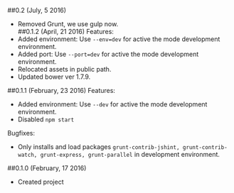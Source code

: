 ##0.2 (July, 5 2016)
- Removed Grunt, we use gulp now.  
##0.1.2 (April, 21 2016)
Features:
- Added environment: Use `--env=dev` for active the mode development environment.  
- Added port: Use `--port=dev` for active the mode development environment.  
- Relocated assets in public path.
- Updated bower ver 1.7.9.  

##0.1.1 (February, 23 2016)
Features:
- Added environment: Use `--dev` for active the mode development environment.  
- Disabled `npm start`

Bugfixes:
- Only installs and load packages `grunt-contrib-jshint, grunt-contrib-watch, grunt-express, grunt-parallel` in development environment.

##0.1.0 (February, 17 2016)
- Created project  